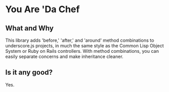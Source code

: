 You Are 'Da Chef
===

What and Why
---

This library adds 'before,' 'after,' and 'around' method combinations to underscore.js projects, in much the same style as the Common Lisp Object System or Ruby on Rails controllers. With method combinations, you can easily separate concerns and make inheritance cleaner.

Is it any good?
---

Yes.